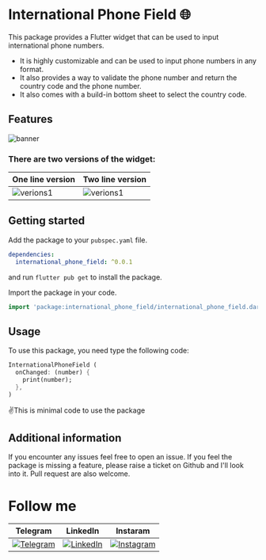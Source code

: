 <!-- 
This README describes the package. If you publish this package to pub.dev,
this README's contents appear on the landing page for your package.

For information about how to write a good package README, see the guide for
[writing package pages](https://dart.dev/guides/libraries/writing-package-pages). 

For general information about developing packages, see the Dart guide for
[creating packages](https://dart.dev/guides/libraries/create-library-packages)
and the Flutter guide for
[developing packages and plugins](https://flutter.dev/developing-packages). 
-->

# International Phone Field 🌐

This package provides a Flutter widget that can be used to input international phone numbers.
 - It is highly customizable and can be used to input phone numbers in any format.
 - It also provides a way to validate the phone number and return the country code and the phone
 number.
 - It also comes with a build-in bottom sheet to select the country code.

## Features

![banner](https://github.com/iamtechieboy/international_phone_field/blob/master/assets/banner.png)

### There are two versions of the widget:

| One line version | Two line version |
| --- | --- |
|![verions1](https://github.com/iamtechieboy/international_phone_field/blob/master/assets/oneLine.gif)|![verions1](https://github.com/iamtechieboy/international_phone_field/blob/master/assets/twoLine.gif)|

## Getting started

Add the package to your `pubspec.yaml` file.

```yaml
dependencies:
  international_phone_field: ^0.0.1
```

and run `flutter pub get` to install the package.

Import the package in your code.

```dart
import 'package:international_phone_field/international_phone_field.dart';
```

## Usage

To use this package, you need type the following code:

```dart
InternationalPhoneField (
  onChanged: (number) {
    print(number);
  },
)
```

✌️This is minimal code to use the package

## Additional information

If you encounter any issues feel free to open an issue. If you feel the package is missing a
feature, please raise a ticket on Github and I'll look into it. Pull request are also welcome.

# Follow me 
 | Telegram | LinkedIn | Instaram                                                                                |
 | --- | --- |-----------------------------------------------------------------------------------------|
 | [![Telegram](https://img.shields.io/badge/Telegram-2CA5E0?style=for-the-badge&logo=telegram&logoColor=white)](https://t.me/techiesBlog) | [![LinkedIn](https://img.shields.io/badge/LinkedIn-0077B5?style=for-the-badge&logo=linkedin&logoColor=white)](https://www.linkedin.com/in/abduvohobov-isroiljon?utm_source=share&utm_campaign=share_via&utm_content=profile&utm_medium=ios_app) | [![Instagram](https://img.shields.io/badge/Instagram-E4405F?style=for-the-badge&logo=instagram&logoColor=white)](https://www.instagram.com/iamtechie_?igsh=MThldW03eGNkbWt4&utm_source=qr) |


